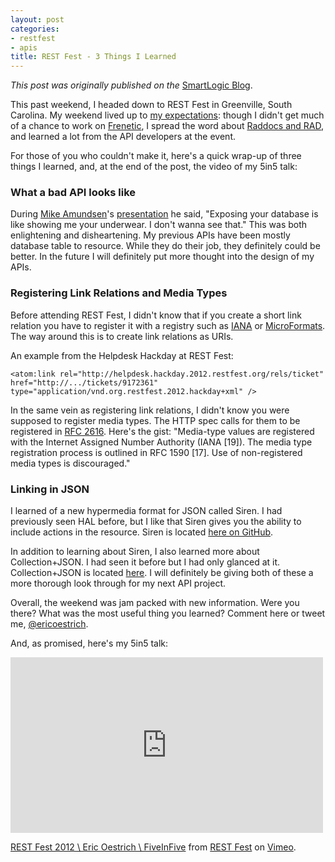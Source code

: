```yaml
---
layout: post
categories:
- restfest
- apis
title: REST Fest - 3 Things I Learned
---
```


_This post was originally published on the_
[SmartLogic Blog](http://blog.smartlogicsolutions.com/).

This past weekend, I headed down to REST Fest in Greenville, South Carolina. My weekend lived up to [my expectations](http://blog.smartlogicsolutions.com/2012/09/11/rest-fest-3-things-im-looking-forward-to): though I didn't get much of a chance to work on [Frenetic](https://github.com/dlindahl/frenetic), I spread the word about [Raddocs and RAD](http://blog.smartlogicsolutions.com/2012/07/12/curlin-for-docs/), and learned a lot from the API developers at the event.

For those of you who couldn't make it, here's a quick wrap-up of three things I learned, and, at the end of the post, the video of my 5in5 talk:

### What a bad API looks like
During [Mike Amundsen](https://twitter.com/mamund)'s [presentation](http://vimeo.com/channels/restfest/49503453) he said, "Exposing your database is like showing me your underwear. I don't wanna see that." This was both enlightening and disheartening. My previous APIs have been mostly database table to resource. While they do their job, they definitely could be better. In the future I will definitely put more thought into the design of my APIs.

### Registering Link Relations and Media Types
Before attending REST Fest, I didn't know that if you create a short link relation you have to register it with a registry such as [IANA](http://www.iana.org/assignments/link-relations/link-relations.xml) or [MicroFormats](http://microformats.org/wiki/rel-values). The way around this is to create link relations as URIs.

An example from the Helpdesk Hackday at REST Fest:

    <atom:link rel="http://helpdesk.hackday.2012.restfest.org/rels/ticket" href="http://.../tickets/9172361" type="application/vnd.org.restfest.2012.hackday+xml" />

In the same vein as registering link relations, I didn't know you were supposed to register media types. The HTTP spec calls for them to be registered in [RFC 2616](http://www.w3.org/Protocols/rfc2616/rfc2616-sec3.html#sec3.7). Here's the gist: "Media-type values are registered with the Internet Assigned Number Authority (IANA [19]). The media type registration process is outlined in RFC 1590 [17]. Use of non-registered media types is discouraged."

### Linking in JSON
I learned of a new hypermedia format for JSON called Siren. I had previously seen HAL before, but I like that Siren gives you the ability to include actions in the resource. Siren is located [here on GitHub](https://github.com/kevinswiber/siren).

In addition to learning about Siren, I also learned more about Collection+JSON. I had seen it before but I had only glanced at it. Collection+JSON is located [here](http://amundsen.com/media-types/collection/format/). I will definitely be giving both of these a more thorough look through for my next API project.

Overall, the weekend was jam packed with new information. Were you there? What was the most useful thing you learned? Comment here or tweet me, [@ericoestrich](https://twitter.com/ericoestrich).

And, as promised, here's my 5in5 talk:
<iframe src="http://player.vimeo.com/video/49504102" frameborder="0" width="500" height="281"></iframe>

<a href="http://vimeo.com/49504102" target="_blank">REST Fest 2012 \ Eric Oestrich \ FiveInFive</a> from <a href="http://vimeo.com/restfest" target="_blank">REST Fest</a> on <a href="http://vimeo.com" target="_blank">Vimeo</a>.
